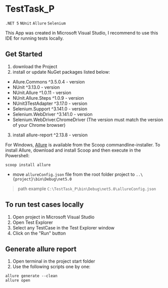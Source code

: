 # TestTask_P
`.NET 5` `NUnit` `Allure` `Selenium`

This App was created in Microsoft Visual Studio, I recommend to use this IDE for running tests locally.

## Get Started
1) download the Project
2) install or update NuGet packages listed below:
* Allure.Commons ^3.5.0.4 - version
* NUnit ^3.13.0 - version
* NUnit.Allure ^1.0.11 - version
* NUnit.Allure.Steps ^1.0.9 - version
* NUnit3TestAdapter ^3.17.0 - version
* Selenium.Support ^3.141.0 - version
* Selenium.WebDriver ^3.141.0 - version
* Selenium.WebDriver.ChromeDriver (The version must match the version of your Chrome browser)
3) install allure-report ^2.13.8 - version 

For Windows, [Allure](https://docs.qameta.io/allure/) is available from the Scoop commandline-installer.
To install Allure, download and install Scoop and then execute in the Powershell: 
```
scoop install allure
```
* move `allureConfig.json` file from the root folder project to `..\{project}\bin\Debug\net5.0`

> path example `C:\TestTask_P\bin\Debug\net5.0\allureConfig.json`

## To run test cases locally
 
1) Open project in Microsoft Visual Studio
2) Open Test Explorer
3) Select any TestCase in the Test Explorer window 
4) Click on the "Run" button
 
 
## Generate allure report
 
1) Open terminal in the project start folder 
2) Use the following scripts one by one:
```
allure generate --clean 
allure open
```
